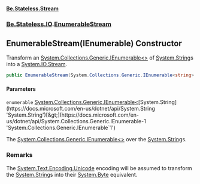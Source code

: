 #### [Be.Stateless.Stream](README.md 'README')
### [Be.Stateless.IO](Be.Stateless.IO.md 'Be.Stateless.IO').[EnumerableStream](EnumerableStream.md 'Be.Stateless.IO.EnumerableStream')

## EnumerableStream(IEnumerable<string>) Constructor

Transform an [System.Collections.Generic.IEnumerable&lt;&gt;](https://docs.microsoft.com/en-us/dotnet/api/System.Collections.Generic.IEnumerable-1 'System.Collections.Generic.IEnumerable`1') of [System.String](https://docs.microsoft.com/en-us/dotnet/api/System.String 'System.String')s into a [System.IO.Stream](https://docs.microsoft.com/en-us/dotnet/api/System.IO.Stream 'System.IO.Stream').

```csharp
public EnumerableStream(System.Collections.Generic.IEnumerable<string> enumerable);
```
#### Parameters

<a name='Be.Stateless.IO.EnumerableStream.EnumerableStream(System.Collections.Generic.IEnumerable_string_).enumerable'></a>

`enumerable` [System.Collections.Generic.IEnumerable&lt;](https://docs.microsoft.com/en-us/dotnet/api/System.Collections.Generic.IEnumerable-1 'System.Collections.Generic.IEnumerable`1')[System.String](https://docs.microsoft.com/en-us/dotnet/api/System.String 'System.String')[&gt;](https://docs.microsoft.com/en-us/dotnet/api/System.Collections.Generic.IEnumerable-1 'System.Collections.Generic.IEnumerable`1')

The [System.Collections.Generic.IEnumerable&lt;&gt;](https://docs.microsoft.com/en-us/dotnet/api/System.Collections.Generic.IEnumerable-1 'System.Collections.Generic.IEnumerable`1') over the [System.String](https://docs.microsoft.com/en-us/dotnet/api/System.String 'System.String')s.

### Remarks
The [System.Text.Encoding.Unicode](https://docs.microsoft.com/en-us/dotnet/api/System.Text.Encoding.Unicode 'System.Text.Encoding.Unicode') encoding will be assumed to transform the [System.String](https://docs.microsoft.com/en-us/dotnet/api/System.String 'System.String')s into their
[System.Byte](https://docs.microsoft.com/en-us/dotnet/api/System.Byte 'System.Byte') equivalent.